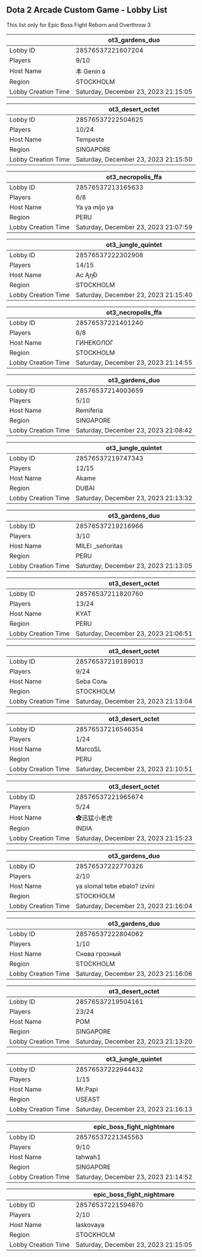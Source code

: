 ## Dota 2 Arcade Custom Game - Lobby List

This list only for Epic Boss Fight Reborn and Overthrow 3

|  | ot3_gardens_duo |
| ------ | ------ |
| Lobby ID | 28576537221607204 |
| Players | 9/10 |
| Host Name | 本 Genin ۵ |
| Region | STOCKHOLM |
| Lobby Creation Time | Saturday, December 23, 2023 21:15:05 |


|  | ot3_desert_octet |
| ------ | ------ |
| Lobby ID | 28576537222504625 |
| Players | 10/24 |
| Host Name | Tempeste |
| Region | SINGAPORE |
| Lobby Creation Time | Saturday, December 23, 2023 21:15:50 |


|  | ot3_necropolis_ffa |
| ------ | ------ |
| Lobby ID | 28576537213165633 |
| Players | 6/8 |
| Host Name | Ya ya mijo ya |
| Region | PERU |
| Lobby Creation Time | Saturday, December 23, 2023 21:07:59 |


|  | ot3_jungle_quintet |
| ------ | ------ |
| Lobby ID | 28576537222302908 |
| Players | 14/15 |
| Host Name | Ac ĄŋÐ |
| Region | STOCKHOLM |
| Lobby Creation Time | Saturday, December 23, 2023 21:15:40 |


|  | ot3_necropolis_ffa |
| ------ | ------ |
| Lobby ID | 28576537221401240 |
| Players | 6/8 |
| Host Name | ГИНЕКОЛОГ |
| Region | STOCKHOLM |
| Lobby Creation Time | Saturday, December 23, 2023 21:14:55 |


|  | ot3_gardens_duo |
| ------ | ------ |
| Lobby ID | 28576537214003659 |
| Players | 5/10 |
| Host Name | Remiferia |
| Region | SINGAPORE |
| Lobby Creation Time | Saturday, December 23, 2023 21:08:42 |


|  | ot3_jungle_quintet |
| ------ | ------ |
| Lobby ID | 28576537219747343 |
| Players | 12/15 |
| Host Name | Akame |
| Region | DUBAI |
| Lobby Creation Time | Saturday, December 23, 2023 21:13:32 |


|  | ot3_gardens_duo |
| ------ | ------ |
| Lobby ID | 28576537219216966 |
| Players | 3/10 |
| Host Name | MILEI _señoritas |
| Region | PERU |
| Lobby Creation Time | Saturday, December 23, 2023 21:13:05 |


|  | ot3_desert_octet |
| ------ | ------ |
| Lobby ID | 28576537211820760 |
| Players | 13/24 |
| Host Name | KYAT |
| Region | PERU |
| Lobby Creation Time | Saturday, December 23, 2023 21:06:51 |


|  | ot3_desert_octet |
| ------ | ------ |
| Lobby ID | 28576537219189013 |
| Players | 9/24 |
| Host Name | Seba Соль |
| Region | STOCKHOLM |
| Lobby Creation Time | Saturday, December 23, 2023 21:13:04 |


|  | ot3_desert_octet |
| ------ | ------ |
| Lobby ID | 28576537216546354 |
| Players | 1/24 |
| Host Name | MarcoSL |115 |
| Region | PERU |
| Lobby Creation Time | Saturday, December 23, 2023 21:10:51 |


|  | ot3_desert_octet |
| ------ | ------ |
| Lobby ID | 28576537221965674 |
| Players | 5/24 |
| Host Name | ✿迅猛小老虎 |
| Region | INDIA |
| Lobby Creation Time | Saturday, December 23, 2023 21:15:23 |


|  | ot3_gardens_duo |
| ------ | ------ |
| Lobby ID | 28576537222770326 |
| Players | 2/10 |
| Host Name | ya slomal tebe ebalo? izvini |
| Region | STOCKHOLM |
| Lobby Creation Time | Saturday, December 23, 2023 21:16:04 |


|  | ot3_gardens_duo |
| ------ | ------ |
| Lobby ID | 28576537222804062 |
| Players | 1/10 |
| Host Name | Снова грозный |
| Region | STOCKHOLM |
| Lobby Creation Time | Saturday, December 23, 2023 21:16:06 |


|  | ot3_desert_octet |
| ------ | ------ |
| Lobby ID | 28576537219504161 |
| Players | 23/24 |
| Host Name | POM |
| Region | SINGAPORE |
| Lobby Creation Time | Saturday, December 23, 2023 21:13:20 |


|  | ot3_jungle_quintet |
| ------ | ------ |
| Lobby ID | 28576537222944432 |
| Players | 1/15 |
| Host Name | Mr.Papi |
| Region | USEAST |
| Lobby Creation Time | Saturday, December 23, 2023 21:16:13 |


|  | epic_boss_fight_nightmare |
| ------ | ------ |
| Lobby ID | 28576537221345563 |
| Players | 9/10 |
| Host Name | tahwah1 |
| Region | SINGAPORE |
| Lobby Creation Time | Saturday, December 23, 2023 21:14:52 |


|  | epic_boss_fight_nightmare |
| ------ | ------ |
| Lobby ID | 28576537221594870 |
| Players | 2/10 |
| Host Name | laskovaya |
| Region | STOCKHOLM |
| Lobby Creation Time | Saturday, December 23, 2023 21:15:05 |


